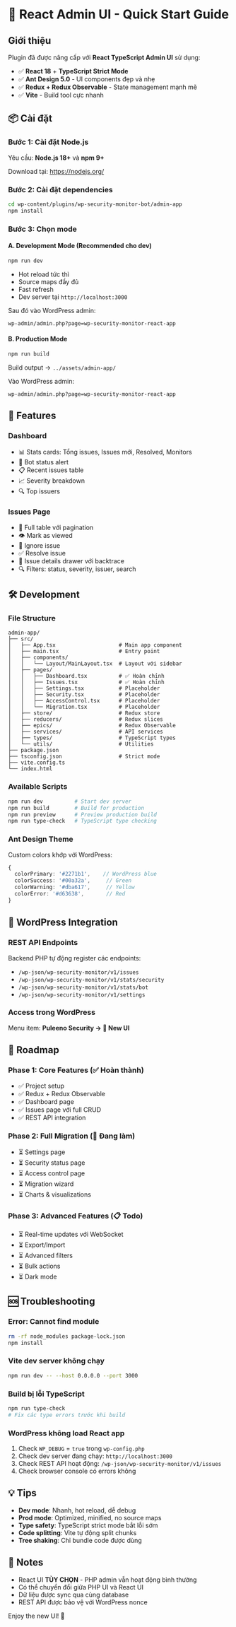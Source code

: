 # 🚀 React Admin UI - Quick Start Guide

## Giới thiệu

Plugin đã được nâng cấp với **React TypeScript Admin UI** sử dụng:
- ✅ **React 18** + **TypeScript Strict Mode**
- ✅ **Ant Design 5.0** - UI components đẹp và nhẹ
- ✅ **Redux + Redux Observable** - State management mạnh mẽ
- ✅ **Vite** - Build tool cực nhanh

## 📦 Cài đặt

### Bước 1: Cài đặt Node.js

Yêu cầu: **Node.js 18+** và **npm 9+**

Download tại: https://nodejs.org/

### Bước 2: Cài đặt dependencies

```bash
cd wp-content/plugins/wp-security-monitor-bot/admin-app
npm install
```

### Bước 3: Chọn mode

#### A. Development Mode (Recommended cho dev)

```bash
npm run dev
```

- Hot reload tức thì
- Source maps đầy đủ
- Fast refresh
- Dev server tại `http://localhost:3000`

Sau đó vào WordPress admin:
```
wp-admin/admin.php?page=wp-security-monitor-react-app
```

#### B. Production Mode

```bash
npm run build
```

Build output → `../assets/admin-app/`

Vào WordPress admin:
```
wp-admin/admin.php?page=wp-security-monitor-react-app
```

## 🎨 Features

### Dashboard
- 📊 Stats cards: Tổng issues, Issues mới, Resolved, Monitors
- 🚨 Bot status alert
- 📋 Recent issues table
- 📈 Severity breakdown
- 🔍 Top issuers

### Issues Page
- 📝 Full table với pagination
- 👁️ Mark as viewed
- 🚫 Ignore issue
- ✅ Resolve issue
- 📂 Issue details drawer với backtrace
- 🔍 Filters: status, severity, issuer, search

## 🛠️ Development

### File Structure

```
admin-app/
├── src/
│   ├── App.tsx                    # Main app component
│   ├── main.tsx                   # Entry point
│   ├── components/
│   │   └── Layout/MainLayout.tsx  # Layout với sidebar
│   ├── pages/
│   │   ├── Dashboard.tsx          # ✅ Hoàn chỉnh
│   │   ├── Issues.tsx             # ✅ Hoàn chỉnh
│   │   ├── Settings.tsx           # Placeholder
│   │   ├── Security.tsx           # Placeholder
│   │   ├── AccessControl.tsx      # Placeholder
│   │   └── Migration.tsx          # Placeholder
│   ├── store/                     # Redux store
│   ├── reducers/                  # Redux slices
│   ├── epics/                     # Redux Observable
│   ├── services/                  # API services
│   ├── types/                     # TypeScript types
│   └── utils/                     # Utilities
├── package.json
├── tsconfig.json                  # Strict mode
├── vite.config.ts
└── index.html
```

### Available Scripts

```bash
npm run dev          # Start dev server
npm run build        # Build for production
npm run preview      # Preview production build
npm run type-check   # TypeScript type checking
```

### Ant Design Theme

Custom colors khớp với WordPress:

```ts
{
  colorPrimary: '#2271b1',    // WordPress blue
  colorSuccess: '#00a32a',     // Green
  colorWarning: '#dba617',     // Yellow
  colorError: '#d63638',       // Red
}
```

## 🔌 WordPress Integration

### REST API Endpoints

Backend PHP tự động register các endpoints:

- `/wp-json/wp-security-monitor/v1/issues`
- `/wp-json/wp-security-monitor/v1/stats/security`
- `/wp-json/wp-security-monitor/v1/stats/bot`
- `/wp-json/wp-security-monitor/v1/settings`

### Access trong WordPress

Menu item: **Puleeno Security → 🚀 New UI**

## 🎯 Roadmap

### Phase 1: Core Features (✅ Hoàn thành)
- ✅ Project setup
- ✅ Redux + Redux Observable
- ✅ Dashboard page
- ✅ Issues page với full CRUD
- ✅ REST API integration

### Phase 2: Full Migration (🚧 Đang làm)
- ⏳ Settings page
- ⏳ Security status page
- ⏳ Access control page
- ⏳ Migration wizard
- ⏳ Charts & visualizations

### Phase 3: Advanced Features (📋 Todo)
- ⏳ Real-time updates với WebSocket
- ⏳ Export/Import
- ⏳ Advanced filters
- ⏳ Bulk actions
- ⏳ Dark mode

## 🆘 Troubleshooting

### Error: Cannot find module

```bash
rm -rf node_modules package-lock.json
npm install
```

### Vite dev server không chạy

```bash
npm run dev -- --host 0.0.0.0 --port 3000
```

### Build bị lỗi TypeScript

```bash
npm run type-check
# Fix các type errors trước khi build
```

### WordPress không load React app

1. Check `WP_DEBUG` = `true` trong `wp-config.php`
2. Check dev server đang chạy: `http://localhost:3000`
3. Check REST API hoạt động: `/wp-json/wp-security-monitor/v1/issues`
4. Check browser console có errors không

## 💡 Tips

- **Dev mode**: Nhanh, hot reload, dễ debug
- **Prod mode**: Optimized, minified, no source maps
- **Type safety**: TypeScript strict mode bắt lỗi sớm
- **Code splitting**: Vite tự động split chunks
- **Tree shaking**: Chỉ bundle code được dùng

## 📝 Notes

- React UI **TÙY CHỌN** - PHP admin vẫn hoạt động bình thường
- Có thể chuyển đổi giữa PHP UI và React UI
- Dữ liệu được sync qua cùng database
- REST API được bảo vệ với WordPress nonce

Enjoy the new UI! 🎉

